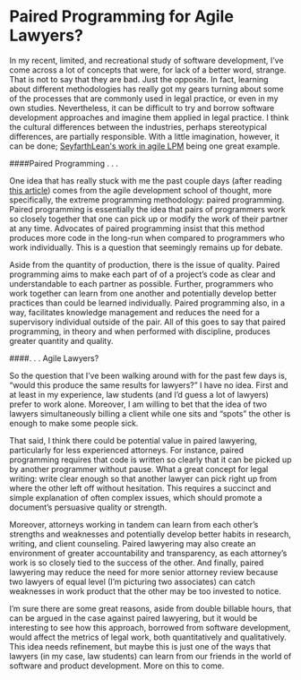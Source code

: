 Paired Programming for Agile Lawyers?
======================================

In my recent, limited, and recreational study of software development, I’ve come across a lot of concepts that were, for lack of a better word, strange. That is not to say that they are bad. Just the opposite. In fact, learning about different methodologies has really got my gears turning about some of the processes that are commonly used in legal practice, or even in my own studies. Nevertheless, it can be difficult to try and borrow software development approaches and imagine them applied in legal practice. I think the cultural differences between the industries, perhaps stereotypical differences, are partially responsible. With a little imagination, however, it can be done;  [SeyfarthLean's work in agile LPM](http://www.seyfarth.com/dir_docs/publications/ILTA122013.pdf) being one great example.

####Paired Programming . . .

One idea that has really stuck with me the past couple days (after reading [this article](http://www.automationworld.com/control/smart-manufacturing-manufacturing-smart)) comes from the agile development school of thought, more specifically, the extreme programming methodology: paired programming. Paired programming is essentially the idea that pairs of programmers work so closely together that one can pick up or modify the work of their partner at any time. Advocates of paired programming insist that this method produces more code in the long-run when compared to programmers who work individually. This is a question that seemingly remains up for debate.

Aside from the quantity of production, there is the issue of quality. Paired programming aims to make each part of of a project’s code as clear and understandable to each partner as possible. Further, programmers who work together can learn from one another and potentially develop better practices than could be learned individually. Paired programming also, in a way, facilitates knowledge management and reduces the need for a supervisory individual outside of the pair.
All of this goes to say that paired programming, in theory and when performed with discipline, produces greater quantity and quality. 

####. . . Agile Lawyers?

So the question that I’ve been walking around with for the past few days is, “would this produce the same results for lawyers?” I have no idea. First and at least in my experience, law students (and I’d guess a lot of lawyers) prefer to work alone. Moreover, I am willing to bet that the idea of two lawyers simultaneously billing a client while one sits and “spots” the other is enough to make some people sick.

That said, I think there could be potential value in paired lawyering, particularly for less experienced attorneys. For instance, paired programming requires that code is written so clearly that it can be picked up by another programmer without pause. What a great concept for legal writing: write clear enough so that another lawyer can pick right up from where the other left off without hesitation. This requires a succinct and simple explanation of often complex issues, which should promote a document’s persuasive quality or strength.

Moreover, attorneys working in tandem can learn from each other’s strengths and weaknesses and potentially develop better habits in research, writing, and client counseling. Paired lawyering may also create an environment of greater accountability and transparency, as each attorney’s work is so closely tied to the success of the other. And finally, paired lawyering may reduce the need for more senior attorney review because two lawyers of equal level (I’m picturing two associates) can catch weaknesses in work product that the other may be too invested to notice.

I’m sure there are some great reasons, aside from double billable hours, that can be argued in the case against paired lawyering, but it would be interesting to see how this approach, borrowed from software development, would affect the metrics of  legal work, both quantitatively and qualitatively. This idea needs refinement, but maybe this is just one of the ways that lawyers (in my case, law students) can learn from our friends in the world of software and product development. More on this to come.
